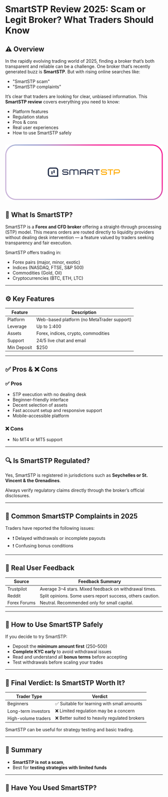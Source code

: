 # SmartSTP Review 2025: Scam or Legit Broker? What Traders Should Know

## ⚠️ Overview

In the rapidly evolving trading world of 2025, finding a broker that’s both transparent and reliable can be a challenge. One broker that’s recently generated buzz is **SmartSTP**. But with rising online searches like:

- "SmartSTP scam"
- "SmartSTP complaints"

It’s clear that traders are looking for clear, unbiased information. This **SmartSTP review** covers everything you need to know:

- Platform features  
- Regulation status  
- Pros & cons  
- Real user experiences  
- How to use SmartSTP safely

![SmartSTP review](https://github.com/honest-reviews-2025/SmartSTP-review-2025/blob/df53dd4cd1c6fbd49494b91b08d22d867c5e7da5/SmartSTP-logo.png)
---

## 🧩 What Is SmartSTP?

SmartSTP is a **Forex and CFD broker** offering a straight-through processing (STP) model. This means orders are routed directly to liquidity providers without dealing desk intervention — a feature valued by traders seeking transparency and fair execution.

SmartSTP offers trading in:
- Forex pairs (major, minor, exotic)  
- Indices (NASDAQ, FTSE, S&P 500)  
- Commodities (Gold, Oil)  
- Cryptocurrencies (BTC, ETH, LTC)

---

## ⚙️ Key Features

| Feature     | Description                                |
|-------------|--------------------------------------------|
| Platform    | Web-based platform (no MetaTrader support) |
| Leverage    | Up to 1:400                                |
| Assets      | Forex, indices, crypto, commodities        |
| Support     | 24/5 live chat and email                   |
| Min Deposit | $250                                       |

---

## ✅ Pros & ❌ Cons

### ✅ Pros
- STP execution with no dealing desk  
- Beginner-friendly interface  
- Decent selection of assets  
- Fast account setup and responsive support  
- Mobile-accessible platform

### ❌ Cons
- No MT4 or MT5 support  

---

## 🔍 Is SmartSTP Regulated?

Yes, SmartSTP is registered in jurisdictions such as **Seychelles or St. Vincent & the Grenadines**.

Always verify regulatory claims directly through the broker’s official disclosures.

---

## 🧾 Common SmartSTP Complaints in 2025

Traders have reported the following issues:

- ❗ Delayed withdrawals or incomplete payouts    
- ❗ Confusing bonus conditions

---

## 💬 Real User Feedback

| Source       | Feedback Summary                                          |
|--------------|-----------------------------------------------------------|
| Trustpilot   | Average 3–4 stars. Mixed feedback on withdrawal times.     |
| Reddit       | Split opinions. Some users report success, others caution. |
| Forex Forums | Neutral. Recommended only for small capital.  |

---

## 🔐 How to Use SmartSTP Safely

If you decide to try SmartSTP:

- Deposit the **minimum amount first** ($250–$500)  
- **Complete KYC early** to avoid withdrawal issues  
- Read and understand all **bonus terms** before accepting   
- Test withdrawals before scaling your trades

---

## 🧠 Final Verdict: Is SmartSTP Worth It?

| Trader Type         | Verdict                                          |
|---------------------|--------------------------------------------------|
| Beginners           | ✅ Suitable for learning with small amounts       |
| Long-term investors | ❌ Limited regulation may be a concern            |
| High-volume traders | ❌ Better suited to heavily regulated brokers     |

SmartSTP can be useful for strategy testing and basic trading.

---

## 📝 Summary

- **SmartSTP is not a scam**,   
- Best for **testing strategies with limited funds**

---

## 💬 Have You Used SmartSTP?
